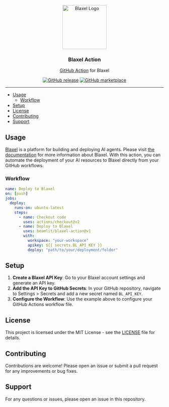 <p align="center">
  <img alt="Blaxel Logo" src="https://blaxel.ai/logo_short.png" height="140" />
  <h3 align="center">Blaxel Action</h3>
  <p align="center"><a href="https://github.com/features/actions">GitHub Action</a> for Blaxel</p>
  <p align="center">
    <a href="https://github.com/beamlit/bl-action/releases/latest"><img alt="GitHub release" src="https://img.shields.io/github/release/beamlit/bl-action.svg?logo=github&style=flat-square"></a>
    <a href="https://github.com/marketplace/actions/bl-action"><img alt="GitHub marketplace" src="https://img.shields.io/badge/marketplace-blaxel--action-blue?logo=github&style=flat-square"></a>
  </p>
</p>

---

- [Usage](#usage)
  - [Workflow](#workflow)
- [Setup](#setup)
- [License](#license)
- [Contributing](#contributing)
- [Support](#support)

## Usage

[Blaxel](https://www.blaxel.ai) is a platform for building and deploying AI agents. Please visit [the documentation](https://docs.blaxel.ai) for more information about Blaxel.
With this action, you can automate the deployment of your AI resources to Blaxel directly from your GitHub workflows.

### Workflow

```yaml
name: Deploy to Blaxel
on: [push]
jobs:
  deploy:
    runs-on: ubuntu-latest
    steps:
      - name: Checkout code
        uses: actions/checkout@v2
      - name: Deploy to Blaxel
        uses: beamlit/blaxel-action@v1
        with:
          workspace: "your-workspace"
          apikey: ${{ secrets.BL_API_KEY }}
          deploy: "path/to/your/deployment/folder"
```

## Setup

1. **Create a Blaxel API Key**: Go to your Blaxel account settings and generate an API key.
2. **Add the API Key to GitHub Secrets**: In your GitHub repository, navigate to Settings > Secrets and add a new secret named `BL_API_KEY`.
3. **Configure the Workflow**: Use the example above to configure your GitHub Actions workflow file.

## License

This project is licensed under the MIT License - see the [LICENSE](LICENSE) file for details.

## Contributing

Contributions are welcome! Please open an issue or submit a pull request for any improvements or bug fixes.

## Support

For any questions or issues, please open an issue in this repository.
